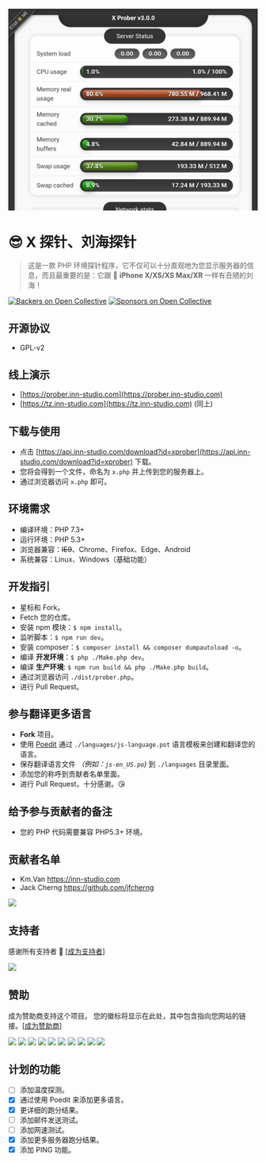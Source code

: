 [![X Prober preview](preview.jpg)](preview.jpg)

# 😎 X 探针、刘海探针

> 这是一款 PHP 环境探针程序，它不仅可以十分直观地为您显示服务器的信息，而且最重要的是：它跟 📱 **iPhone X/XS/XS Max/XR** 一样有丑陋的刘海！

[![Backers on Open Collective](https://opencollective.com/x-prober/backers/badge.svg)](#backers)
[![Sponsors on Open Collective](https://opencollective.com/x-prober/sponsors/badge.svg)](#sponsors)

## 开源协议

- GPL-v2

## 线上演示

- [https://prober.inn-studio.com](https://prober.inn-studio.com)
- [https://tz.inn-studio.com](https://tz.inn-studio.com) (同上)

## 下载与使用

- 点击 [https://api.inn-studio.com/download?id=xprober](https://api.inn-studio.com/download?id=xprober) 下载。
- 您将会得到一个文件，命名为 `x.php` 并上传到您的服务器上。
- 通过浏览器访问 `x.php` 即可。

## 环境需求

- 编译环境：PHP 7.3+
- 运行环境：PHP 5.3+
- 浏览器兼容：<del>IE9</del>、Chrome、Firefox、Edge、Android
- 系统兼容：Linux、Windows（基础功能）

## 开发指引

- 星标和 Fork。
- Fetch 您的仓库。
- 安装 npm 模块：`$ npm install`。
- 监听脚本：`$ npm run dev`。
- 安装 composer：`$ composer install && composer dumpautoload -o`。
- 编译 **开发环境**：`$ php ./Make.php dev`。
- 编译 **生产环境**: `$ npm run build && php ./Make.php build`。
- 通过浏览器访问 `./dist/prober.php`。
- 进行 Pull Request。

## 参与翻译更多语言

- **Fork** 项目。
- 使用 [Poedit](https://poedit.net/) 通过 `./languages/js-language.pot` 语言模板来创建和翻译您的语言。
- 保存翻译语言文件 _（例如：`js-en_US.po`)_ 到 `./languages` 目录里面。
- 添加您的称呼到贡献者名单里面。
- 进行 Pull Request，十分感谢。😘

## 给予参与贡献者的备注

- 您的 PHP 代码需要兼容 PHP5.3+ 环境。

## 贡献者名单

- Km.Van https://inn-studio.com
- Jack Cherng https://github.com/jfcherng

<a href="https://github.com/kmvan/x-prober/graphs/contributors"><img src="https://opencollective.com/x-prober/contributors.svg?width=890&button=false" /></a>

## 支持者

感谢所有支持者 🙏 [[成为支持者](https://opencollective.com/x-prober#backer)]

<a href="https://opencollective.com/x-prober#backers" target="_blank"><img src="https://opencollective.com/x-prober/backers.svg?width=890"></a>

## 赞助

成为赞助商支持这个项目。 您的徽标将显示在此处，其中包含指向您网站的链接。[[成为赞助商](https://opencollective.com/x-prober#sponsor)]

<a href="https://opencollective.com/x-prober/sponsor/0/website" target="_blank"><img src="https://opencollective.com/x-prober/sponsor/0/avatar.svg"></a>
<a href="https://opencollective.com/x-prober/sponsor/1/website" target="_blank"><img src="https://opencollective.com/x-prober/sponsor/1/avatar.svg"></a>
<a href="https://opencollective.com/x-prober/sponsor/2/website" target="_blank"><img src="https://opencollective.com/x-prober/sponsor/2/avatar.svg"></a>
<a href="https://opencollective.com/x-prober/sponsor/3/website" target="_blank"><img src="https://opencollective.com/x-prober/sponsor/3/avatar.svg"></a>
<a href="https://opencollective.com/x-prober/sponsor/4/website" target="_blank"><img src="https://opencollective.com/x-prober/sponsor/4/avatar.svg"></a>
<a href="https://opencollective.com/x-prober/sponsor/5/website" target="_blank"><img src="https://opencollective.com/x-prober/sponsor/5/avatar.svg"></a>
<a href="https://opencollective.com/x-prober/sponsor/6/website" target="_blank"><img src="https://opencollective.com/x-prober/sponsor/6/avatar.svg"></a>
<a href="https://opencollective.com/x-prober/sponsor/7/website" target="_blank"><img src="https://opencollective.com/x-prober/sponsor/7/avatar.svg"></a>
<a href="https://opencollective.com/x-prober/sponsor/8/website" target="_blank"><img src="https://opencollective.com/x-prober/sponsor/8/avatar.svg"></a>
<a href="https://opencollective.com/x-prober/sponsor/9/website" target="_blank"><img src="https://opencollective.com/x-prober/sponsor/9/avatar.svg"></a>

## 计划的功能

- [ ] 添加温度探测。
- [x] 通过使用 Poedit 来添加更多语言。
- [x] 更详细的跑分结果。
- [ ] 添加邮件发送测试。
- [ ] 添加网速测试。
- [x] 添加更多服务器跑分结果。
- [x] 添加 PING 功能。
